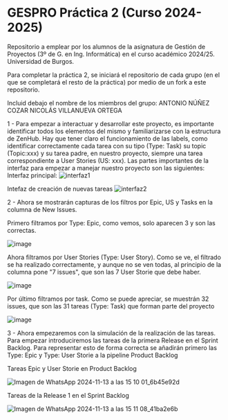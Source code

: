 # GESPRO Práctica 2 (Curso 2024-2025)
Repositorio a emplear por los alumnos de la asignatura de Gestión de Proyectos (3º de G. en Ing. Informática) en el curso académico 2024/25. Universidad de Burgos.

Para completar la práctica 2, se iniciará el repositorio de cada grupo (en el que se completará el resto de la práctica) por medio de un fork a este repositorio.

Incluid debajo el nombre de los miembros del grupo:
  ANTONIO NÚÑEZ COZAR
  NICOLÁS VILLANUEVA ORTEGA

1 - Para empezar a interactuar y desarrollar este proyecto, es importante identificar todos los elementos del mismo y familiarizarse con la estructura de ZenHub. Hay que tener claro el funcionamiento de las labels, como identificar correctamente cada tarea con su tipo (Type: Task) su topic (Topic:xxx) y su tarea padre, en nuestro proyecto, siempre una tarea correspondiente a User Stories (US: xxx).
Las partes importantes de la interfaz para empezar a manejar nuestro proyecto son las siguientes:
Interfaz principal:
![interfaz1](https://github.com/user-attachments/assets/23fbe5e0-d83d-4afc-833f-dba7b45fd4f9)

Intefaz de creación de nuevas tareas
![interfaz2](https://github.com/user-attachments/assets/0a945611-fafa-4f99-ae30-2c2ea50841c8)

2 - Ahora se mostrarán capturas de los filtros por Epic, US y Tasks en la columna de New Issues.

Primero filtramos por Type: Epic, como vemos, solo aparecen 3 y son las correctas.

![image](https://github.com/user-attachments/assets/a89d3512-94c9-464d-a7bb-3240ee842a83)

Ahora filtramos por User Stories (Type: User Story). Como se ve, el filtrado se ha realizado correctamente, y aunque no se ven todas, al principio de la columna pone "7 issues", que son las 7 User Storie que debe haber.

![image](https://github.com/user-attachments/assets/ab50ff0b-e284-4398-95a4-2f31024f20c9)

Por último filtramos por task. Como se puede apreciar, se muestrán 32 issues, que son las 31 tareas (Type: Task) que forman parte del proyecto

![image](https://github.com/user-attachments/assets/ec91bf2d-5fcb-4d53-a15f-f72ce8167368)


3 - Ahora empezaremos con la simulación de la realización de las tareas. Para empezar introduciremos las tareas de la primera Release en el Sprint Backlog. Para representar esto de forma correcta se añadirán primero las Type: Epic y Type: User Storie a la pipeline Product Backlog

Tareas Epic y User Storie en Product Backlog

![Imagen de WhatsApp 2024-11-13 a las 15 10 01_6b45e92d](https://github.com/user-attachments/assets/70a61274-bf41-4ca6-abee-8b0b68afcceb)

Tareas de la Release 1 en el Sprint Backlog

![Imagen de WhatsApp 2024-11-13 a las 15 11 08_41ba2e6b](https://github.com/user-attachments/assets/63e6f376-fbe2-40bf-86e6-ceb9d6264c0f)









